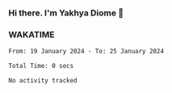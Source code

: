 ### Hi there. I'm Yakhya Diome 👋

### WAKATIME
<!--START_SECTION:waka-->

```txt
From: 19 January 2024 - To: 25 January 2024

Total Time: 0 secs

No activity tracked
```

<!--END_SECTION:waka-->
